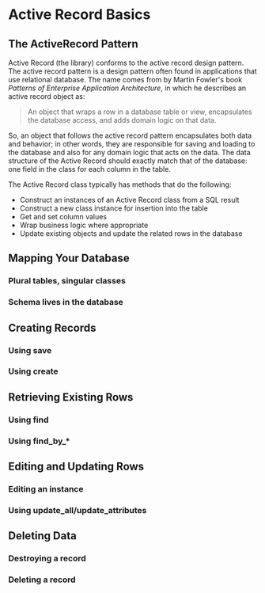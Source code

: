 Active Record Basics
====================



The ActiveRecord Pattern
------------------------

Active Record (the library) conforms to the active record design pattern.  The active record pattern is a design pattern often found in applications that use relational database.  The name comes from by Martin Fowler's book *Patterns of Enterprise Application Architecture*, in which he describes an active record object as:

> An object that wraps a row in a database table or view, encapsulates the database access, and adds domain logic on that data.

So, an object that follows the active record pattern encapsulates both data and behavior; in other words, they are responsible for saving and loading to the database and also for any domain logic that acts on the data.  The data structure of the Active Record should exactly match that of the database: one field in the class for each column in the table.

The Active Record class typically has methods that do the following:

* Construct an instances of an Active Record class from a SQL result
* Construct a new class instance for insertion into the table
* Get and set column values
* Wrap business logic where appropriate
* Update existing objects and update the related rows in the database

Mapping Your Database
---------------------

### Plural tables, singular classes ###

### Schema lives in the database ###

Creating Records
----------------

### Using save ###

### Using create ###

Retrieving Existing Rows
------------------------

### Using find ###

### Using find_by_* ###

Editing and Updating Rows
-------------------------

### Editing an instance

### Using update_all/update_attributes ###

Deleting Data
-------------

### Destroying a record ###

### Deleting a record ###